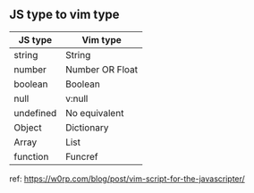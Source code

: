 

## JS type to vim type


| JS type   | Vim type        |
|-----------|-----------------|
| string    | String          |
| number    | Number OR Float |
| boolean   | Boolean         |
| null      | v:null          |
| undefined | No equivalent   |
| Object    | Dictionary      |
| Array     | List            |
| function  | Funcref         |

ref: https://w0rp.com/blog/post/vim-script-for-the-javascripter/



